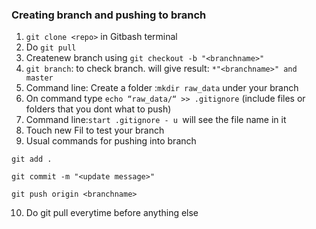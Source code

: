 ### Creating branch and pushing to branch
1. `git clone <repo>` in Gitbash terminal 
2. Do `git pull`
3. Createnew branch  using `git checkout -b "<branchname>"`
4. `git branch`: to check branch. will give result: `*"<branchname>" and master`
5. Command line: Create a folder :`mkdir raw_data` under your branch 
6. On command  type `echo “raw_data/“ >> .gitignore` (include files or folders that you dont what to push)
7. Command line:`start .gitignore - u `will see the file name in it 
8. Touch new Fil to test your branch 
9. Usual commands for pushing into branch 
  
  `git add .`
  
  `git commit -m "<update message>"`
  
  `git push origin <branchname>`
 
10. Do git pull everytime before anything else
